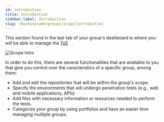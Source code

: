 ```yaml
---
id: introduction
title: Introduction
sidebar_label: Introduction
slug: /machine/web/groups/scope/introduction
---
```


This section found in the last tab of your group's dashboard is where you will be able
to manage the [ToE](/machine/web/glossary/#toe "Target of Evaluation")

![Scope Intro](/img/web/groups/scope/scope_introduction.png)

In order to do this, there are several functionalities that are available to you that
give you control over the caracteristics of a specific group, among them:

- Add and edit the repositories that will be within the group's scope.
- Specify the environments that will undergo penetration tests (e.g., web and mobile
applications, APIs)
- Add files with necessary information or resources needed to perform the tests.
- Categorize your group by using portfolios and have an easier time managing multiple
groups.
